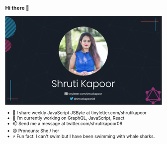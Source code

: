 ### Hi there 👋

<!--
**shrutikapoor08/shrutikapoor08** is a ✨ _special_ ✨ repository because its `README.md` (this file) appears on your GitHub profile.
-->

[![profile.png](profile.png)](tinyletter.com/shrutikapoor08)


- 📰 I share weekly JavaScript JSByte at tinyletter.com/shrutikapoor
- 🔭 I’m currently working on GraphQL, JavaScript, React
- 📫 Send me a message at twitter.com/shrutikapoor08
- 😄 Pronouns: She / her
- ⚡ Fun fact: I can't swim but I have been swimming with whale sharks.


